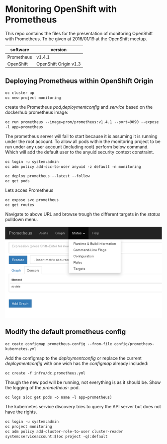 # Monitoring OpenShift with Prometheus

This repo contains the files for the presentation of monitoring OpenShift with Prometheus.
To be given at 2016/01/19 at the OpenShift meetup.

| software        | version                  |
|-----------------|--------------------------|
|Prometheus       | v1.4.1                   |
|OpenShift        | OpenShift Origin v1.3    |


## Deploying Prometheus within OpenShift Origin

```code
oc cluster up
oc new-project monitoring
```

create the Prometheus *pod,deploymentconfig* and *service* based on the dockerhub prometheus image:

```code
oc run prometheus --image=prom/prometheus:v1.4.1 --port=9090 --expose -l app=prometheus
```

The prometheus server will fail to start because it is assuming it is running under the root account.
To allow all pods within the monitoring project to be run under any user account (including root) perform below command.
Which will add the default user to the anyuid security context constraint.

```code
oc login -u system:admin
oc adm policy add-scc-to-user anyuid -z default -n monitoring
```
```code
oc deploy prometheus --latest --follow
oc get pods
``` 

Lets acces Prometheus

```code
oc expose svc prometheus
oc get routes
```
Navigate to above URL and browse trough the different targets in the *status* pulldown menu.

![Prometheus Screenshot](/images/prometheus-screenshot-1.png)

## Modify the default prometheus config

```code
oc ceate configmap prometheus-config --from-file config/prometheus-kubernetes.yml
```

Add the configmap to the *deploymentconfig* or replace the current *deploymentconfig* with one wich has the *configmap* already included:

```code
oc create -f infra/dc.prometheus.yml
```

Though the new pod will be running, not everything is as it should be. Show the logging of the *prometheus-* pod.

```code
oc logs $(oc get pods -o name -l app=prometheus)
```

The kubernetes service discovery tries to query the API server but does not have the rights.

```code
oc login -u system:admin
oc project monitoring
oc adm policy add-cluster-role-to-user cluster-reader system:serviceaccount:$(oc project -q):default
```

